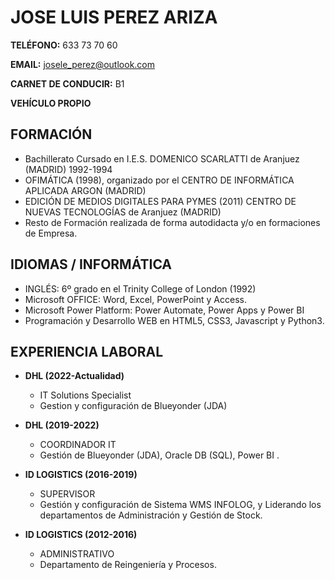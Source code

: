 # JOSE LUIS PEREZ ARIZA

**TELÉFONO:** 633 73 70 60

**EMAIL:** josele_perez@outlook.com

**CARNET DE CONDUCIR:** B1

**VEHÍCULO PROPIO**

## FORMACIÓN

- Bachillerato Cursado en I.E.S. DOMENICO SCARLATTI de Aranjuez (MADRID) 1992-1994
- OFIMÁTICA (1998), organizado por el CENTRO DE INFORMÁTICA APLICADA ARGON (MADRID)
- EDICIÓN DE MEDIOS DIGITALES PARA PYMES (2011) CENTRO DE NUEVAS TECNOLOGÍAS de Aranjuez (MADRID)
- Resto de Formación realizada de forma autodidacta y/o en formaciones de Empresa.

## IDIOMAS / INFORMÁTICA

- INGLÉS: 6º grado en el Trinity College of London (1992)
- Microsoft OFFICE: Word, Excel, PowerPoint y Access.
- Microsoft Power Platform: Power Automate, Power Apps y Power BI
- Programación y Desarrollo WEB en HTML5, CSS3, Javascript y Python3.

## EXPERIENCIA LABORAL

- **DHL (2022-Actualidad)**
  - IT Solutions Specialist
  - Gestion y configuración de Blueyonder (JDA)

- **DHL (2019-2022)**
  - COORDINADOR IT
  - Gestión de Blueyonder (JDA), Oracle DB (SQL), Power BI .

- **ID LOGISTICS (2016-2019)**
  - SUPERVISOR
  - Gestión y configuración de Sistema WMS INFOLOG, y Liderando los departamentos de Administración y Gestión de Stock.

- **ID LOGISTICS (2012-2016)**
  - ADMINISTRATIVO
  - Departamento de Reingeniería y Procesos.

